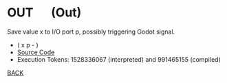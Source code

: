 # OUT &emsp; (Out)
Save value x to I/O port p, possibly triggering Godot signal.
* ( x p - )
* [Source Code](../words/amc_ext/Out.cs)
* Execution Tokens: 1528336067 (interpreted) and 991465155 (compiled)


[BACK](builtins.md#Out)
